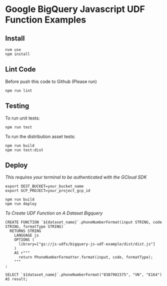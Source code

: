 # Google BigQuery Javascript UDF Function Examples



## Install

```
nvm use
npm install
```
## Lint Code
Before push this code to Github (Please run)
```
npm run lint
```
## Testing

To run unit tests:

```
npm run test
```

To run the distribution asset tests:

```
npm run build
npm run test:dist
````

## Deploy

*This requires your terminal to be authenticated with the GCloud SDK*

```
export DEST_BUCKET=your_bucket_name
export GCP_PROJECT=your_project_gcp_id

npm run build
npm run deploy
```

*To Create UDF Function on A Dataset Bigquery*
```
CREATE FUNCTION `${dataset_name}`.phoneNumberFormat(input STRING, code STRING, formatType STRING)
  RETURNS STRING
    LANGUAGE js
    OPTIONS (
      library=["gs://js-udfs/bigquery-js-udf-example/dist/dist.js"]
    )
    AS r"""
      return PhoneNumberFormatter.format(input, code, formatType);
    """
;

SELECT `${dataset_name}`.phoneNumberFormat("0387902375", "VN", "E164") AS result;
```